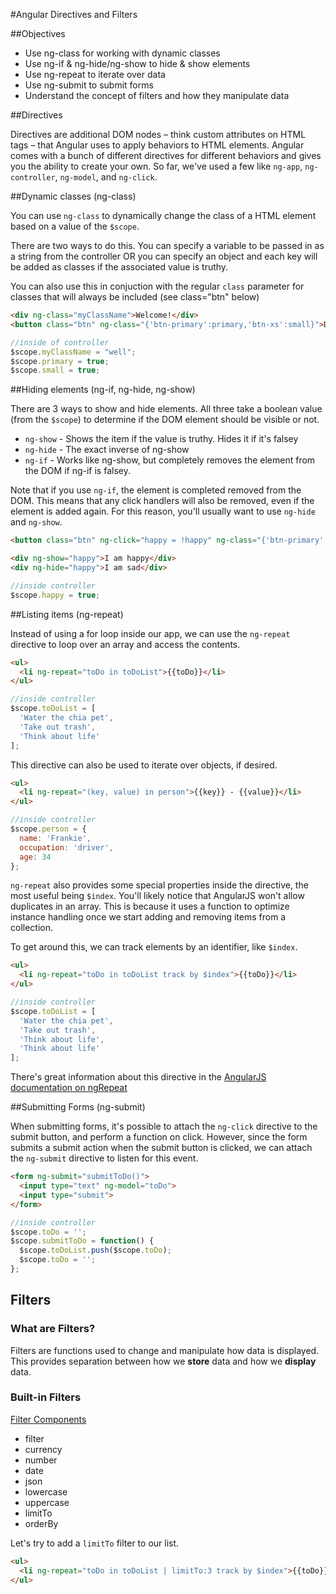 #Angular Directives and Filters

##Objectives

* Use ng-class for working with dynamic classes
* Use ng-if & ng-hide/ng-show to hide & show elements
* Use ng-repeat to iterate over data
* Use ng-submit to submit forms
* Understand the concept of filters and how they manipulate data

##Directives

Directives are additional DOM nodes – think custom attributes on HTML tags – that Angular uses to apply behaviors to HTML elements. Angular comes with a bunch of different directives for different behaviors and gives you the ability to create your own. So far, we've used a few like `ng-app`, `ng-controller`, `ng-model`, and `ng-click`.

##Dynamic classes (ng-class)

You can use `ng-class` to dynamically change the class of a HTML element based on a value of the `$scope`.

There are two ways to do this. You can specify a variable to be passed in as a string from the controller OR you can specify an object and each key will be added as classes if the associated value is truthy.

You can also use this in conjuction with the regular `class` parameter for classes that will always be included (see class="btn" below)

```html
<div ng-class="myClassName">Welcome!</div>
<button class="btn" ng-class="{'btn-primary':primary,'btn-xs':small}">Do it</button>
```

```javascript
//inside of controller
$scope.myClassName = "well";
$scope.primary = true;
$scope.small = true;
```

##Hiding elements (ng-if, ng-hide, ng-show)

There are 3 ways to show and hide elements. All three take a boolean value (from the `$scope`) to determine if the DOM element should be visible or not.


* `ng-show` - Shows the item if the value is truthy. Hides it if it's falsey
* `ng-hide` - The exact inverse of ng-show
* `ng-if` - Works like ng-show, but completely removes the element from the DOM if ng-if is falsey.

Note that if you use `ng-if`, the element is completed removed from the DOM. This means that any click handlers will also be removed, even if the element is added again. For this reason, you'll usually want to use `ng-hide` and `ng-show`.

```html
<button class="btn" ng-click="happy = !happy" ng-class="{'btn-primary':primary,'btn-xs':small}">Do it</button>

<div ng-show="happy">I am happy</div>
<div ng-hide="happy">I am sad</div>
```

```javascript
//inside controller
$scope.happy = true;
```

##Listing items (ng-repeat)

Instead of using a for loop inside our app, we can use the `ng-repeat` directive to loop over an array and access the contents.

```html
<ul>
  <li ng-repeat="toDo in toDoList">{{toDo}}</li>
</ul>
```

```javascript
//inside controller
$scope.toDoList = [
  'Water the chia pet',
  'Take out trash',
  'Think about life'
];
```

This directive can also be used to iterate over objects, if desired.

```html
<ul>
  <li ng-repeat="(key, value) in person">{{key}} - {{value}}</li>
</ul>
```

```javascript
//inside controller
$scope.person = {
  name: 'Frankie',
  occupation: 'driver',
  age: 34
};
```

`ng-repeat` also provides some special properties inside the directive, the most useful being `$index`. You'll likely notice that AngularJS won't allow duplicates in an array. This is because it uses a function to optimize instance handling once we start adding and removing items from a collection.

To get around this, we can track elements by an identifier, like `$index`.

```html
<ul>
  <li ng-repeat="toDo in toDoList track by $index">{{toDo}}</li>
</ul>
```

```javascript
//inside controller
$scope.toDoList = [
  'Water the chia pet',
  'Take out trash',
  'Think about life',
  'Think about life'
];
```

There's great information about this directive in the [AngularJS documentation on ngRepeat](https://docs.angularjs.org/api/ng/directive/ngRepeat)

##Submitting Forms (ng-submit)

When submitting forms, it's possible to attach the `ng-click` directive to the submit button, and perform a function on click. However, since the form submits a submit action when the submit button is clicked, we can attach the `ng-submit` directive to listen for this event.

```html
<form ng-submit="submitToDo()">
  <input type="text" ng-model="toDo">
  <input type="submit">
</form>
```

```js
//inside controller
$scope.toDo = '';
$scope.submitToDo = function() {
  $scope.toDoList.push($scope.toDo);
  $scope.toDo = '';
};
```

## Filters

### What are Filters?

Filters are functions used to change and manipulate how data is displayed. This provides separation between how we **store** data and how we **display** data.

### Built-in Filters

[Filter Components](https://docs.angularjs.org/api/ng/filter)

* filter
* currency
* number
* date
* json
* lowercase
* uppercase
* limitTo
* orderBy

Let's try to add a `limitTo` filter to our list.

```html
<ul>
  <li ng-repeat="toDo in toDoList | limitTo:3 track by $index">{{toDo}}</li>
</ul>
```
